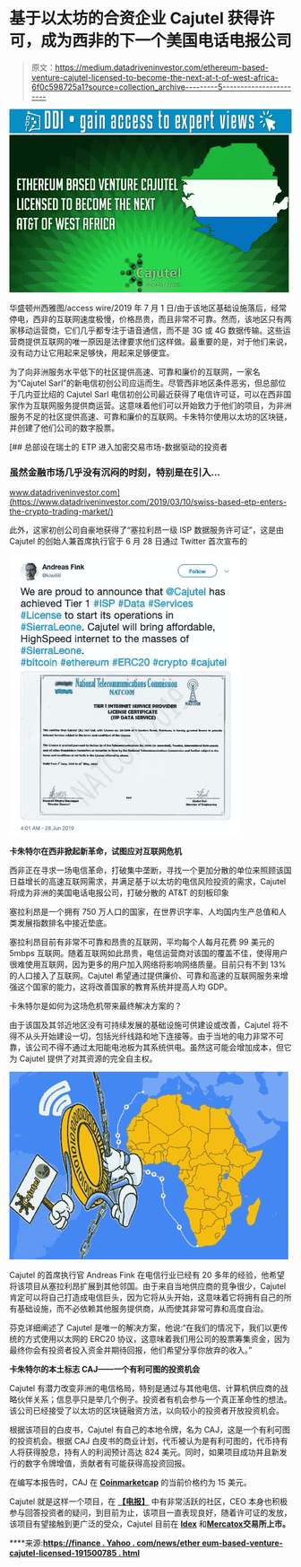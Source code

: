 # 基于以太坊的合资企业 Cajutel 获得许可，成为西非的下一个美国电话电报公司

> 原文：<https://medium.datadriveninvestor.com/ethereum-based-venture-cajutel-licensed-to-become-the-next-at-t-of-west-africa-6f0c598725a1?source=collection_archive---------5----------------------->

[![](img/26cdbec2e080de4245da55b534b7c971.png)](http://www.track.datadriveninvestor.com/1B9E)![](img/0378fa4095f6e7ffbcd39d76cbdf4f84.png)

华盛顿州西雅图/access wire/2019 年 7 月 1 日/由于该地区基础设施落后，经常停电，西非的互联网速度极慢，价格昂贵，而且非常不可靠。然而，该地区只有两家移动运营商，它们几乎都专注于语音通信，而不是 3G 或 4G 数据传输。这些运营商提供互联网的唯一原因是法律要求他们这样做。最重要的是，对于他们来说，没有动力让它用起来足够快，用起来足够便宜。

为了向非洲服务水平低下的社区提供高速、可靠和廉价的互联网，一家名为“Cajutel Sarl”的新电信初创公司应运而生。尽管西非地区条件恶劣，但总部位于几内亚比绍的 Cajutel Sarl 电信初创公司最近获得了电信许可证，可以在西非国家作为互联网服务提供商运营。这意味着他们可以开始致力于他们的项目，为非洲服务不足的社区提供高速、可靠和廉价的互联网。卡朱特尔使用以太坊的区块链，并创建了他们公司的数字股票。

[](https://www.datadriveninvestor.com/2019/03/10/swiss-based-etp-enters-the-crypto-trading-market/) [## 总部设在瑞士的 ETP 进入加密交易市场-数据驱动的投资者

### 虽然金融市场几乎没有沉闷的时刻，特别是在引入…

www.datadriveninvestor.com](https://www.datadriveninvestor.com/2019/03/10/swiss-based-etp-enters-the-crypto-trading-market/) 

此外，这家初创公司自豪地获得了“塞拉利昂一级 ISP 数据服务许可证”，这是由 Cajutel 的创始人兼首席执行官于 6 月 28 日通过 Twitter 首次宣布的

![](img/20718f6fe1b457ad59b73094dc9429d7.png)

**卡朱特尔在西非掀起新革命，试图应对互联网危机**

西非正在寻求一场电信革命，打破集中垄断，寻找一个更加分散的单位来照顾该国日益增长的高速互联网需求，并满足基于以太坊的电信风险投资的需求，Cajutel 将成为非洲的美国电话电报公司，打破分散的 AT&T 的刻板印象

塞拉利昂是一个拥有 750 万人口的国家，在世界识字率、人均国内生产总值和人类发展指数排名中接近垫底。

塞拉利昂目前有非常不可靠和昂贵的互联网，平均每个人每月花费 99 美元的 5mbps 互联网。随着互联网如此昂贵，电信运营商对该国的覆盖不佳，使得用户很难使用互联网，因为更多的用户加入网络将影响网络质量。目前只有不到 13%的人口接入了互联网。Cajutel 希望通过提供廉价、可靠和高速的互联网服务来增强这个国家的能力，这将改善国家的教育系统并提高人均 GDP。

卡朱特尔是如何为这场危机带来最终解决方案的？

由于该国及其邻近地区没有可持续发展的基础设施可供建设或改善，Cajutel 将不得不从头开始建设一切，包括光纤线路和地下连接等。由于当地的电力非常不可靠，该公司不得不通过太阳能电池板为其系统供电。虽然这可能会增加成本，但它为 Cajutel 提供了对其资源的完全自主权。

![](img/470bac72312d8136ba4b27a5dc42d9fc.png)

Cajutel 的首席执行官 Andreas Fink 在电信行业已经有 20 多年的经验，他希望将该项目从塞拉利昂扩展到其他邻国。由于来自当地供应商的竞争很少，Cajutel 肯定可以将自己打造成电信巨头，因为它将从头开始，这意味着它将拥有自己的所有基础设施，而不必依赖其他服务提供商，从而使其非常可靠和高度自治。

芬克详细阐述了 Cajutel 是唯一的解决方案，他说:“在我们的情况下，我们以更传统的方式使用以太网的 ERC20 协议，这意味着我们用公司的股票筹集资金，因为最终你会有投资者投入资金并期待回报，他们希望分享你放弃的收入。”

**卡朱特尔的本土标志 CAJ——一个有利可图的投资机会**

Cajutel 有潜力改变非洲的电信格局，特别是通过与其他电信、计算机供应商的战略伙伴关系；信息亭只是举几个例子。投资者有机会参与一个真正革命性的想法。该公司已经接受了以太坊的区块链融资方法，以向较小的投资者开放投资机会。

根据该项目的白皮书，Cajutel 有自己的本地令牌，名为 CAJ，这是一个有利可图的投资机会。根据 CAJ 白皮书的商业计划，代币被认为是有利可图的，代币持有人将获得股息，持有人的利润预计高达 824 美元。同时，如果项目成功并且新发行的数字令牌增值，贡献者有可能获得高投资回报。

在编写本报告时，CAJ 在 [**Coinmarketcap**](https://t.umblr.com/redirect?z=http%3A%2F%2Fpr.report%2FltCKpFsT&t=ODI5MWM4NzZiZWViNDMyZDY0MGRmMDA3MGI5NmY5ZmVjMDlmNmRhNCxLRlJqZEFuRg%3D%3D&b=t%3AaBf3zeZAF12OSoq7Jzl-iw&p=https%3A%2F%2Fletsmarconicolo.tumblr.com%2Fpost%2F185999196140%2Fethereum-based-venture-cajutel-licensed-to-become&m=1) 的当前价格约为 15 美元。

Cajutel 就是这样一个项目，在 [**【电报】**](https://t.umblr.com/redirect?z=http%3A%2F%2Fpr.report%2FvNBunKPJ&t=NjZlMWNlMmI5NjEwY2YzODBjYzVhMzc3NDYzMTA4ZWJhMTAyZTc2MCxLRlJqZEFuRg%3D%3D&b=t%3AaBf3zeZAF12OSoq7Jzl-iw&p=https%3A%2F%2Fletsmarconicolo.tumblr.com%2Fpost%2F185999196140%2Fethereum-based-venture-cajutel-licensed-to-become&m=1) 中有非常活跃的社区，CEO 本身也积极参与回答投资者的疑问，到目前为止，该项目一直表现良好，随着许可证的发放，该项目有望接触到更广泛的受众，Cajutel 目前在 [**Idex**](https://t.umblr.com/redirect?z=http%3A%2F%2Fpr.report%2FLm-BwM5e&t=YjY1MzllODY2ZGQ4OTYxZjdmOTU0YWJmNzY5NjZkZjY0YjQ1Y2VjYyxLRlJqZEFuRg%3D%3D&b=t%3AaBf3zeZAF12OSoq7Jzl-iw&p=https%3A%2F%2Fletsmarconicolo.tumblr.com%2Fpost%2F185999196140%2Fethereum-based-venture-cajutel-licensed-to-become&m=1) 和[**Mercatox**](https://t.umblr.com/redirect?z=http%3A%2F%2Fpr.report%2Fs5-Oykdb&t=MTA1YTRiMWZjYWI4YWE5MTg3ZWZjNTZhYjEyMGMxMDgzZjRjNmQ2NCxLRlJqZEFuRg%3D%3D&b=t%3AaBf3zeZAF12OSoq7Jzl-iw&p=https%3A%2F%2Fletsmarconicolo.tumblr.com%2Fpost%2F185999196140%2Fethereum-based-venture-cajutel-licensed-to-become&m=1)**交易所上市。**

****来源:**[https://finance . Yahoo . com/news/ether eum-based-venture-cajutel-licensed-191500785 . html](https://t.umblr.com/redirect?z=https%3A%2F%2Ffinance.yahoo.com%2Fnews%2Fethereum-based-venture-cajutel-licensed-191500785.html&t=YWI1NjU3MWYyMmNhZDEyYmU4ZjgzYzZkMmI2NmEzODNiYTA4OTAxNixLRlJqZEFuRg%3D%3D&b=t%3AaBf3zeZAF12OSoq7Jzl-iw&p=https%3A%2F%2Fletsmarconicolo.tumblr.com%2Fpost%2F185999196140%2Fethereum-based-venture-cajutel-licensed-to-become&m=1)**